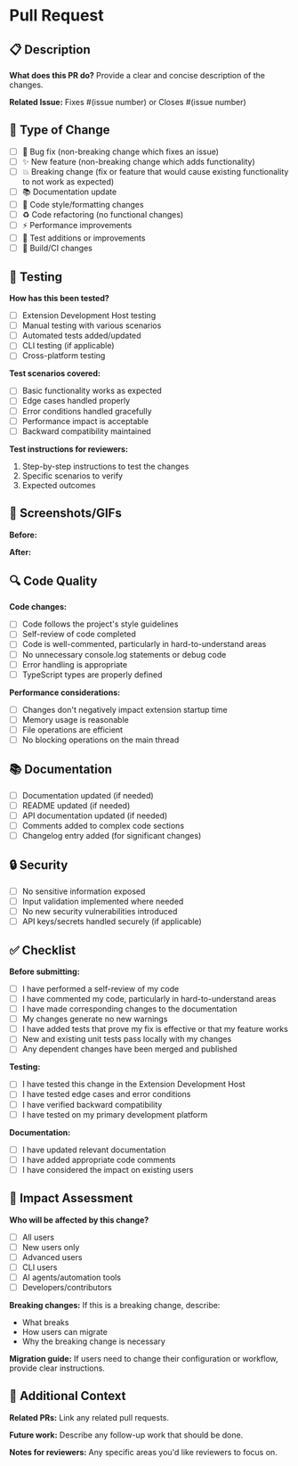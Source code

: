 # Pull Request

## 📋 Description

**What does this PR do?**
Provide a clear and concise description of the changes.

**Related Issue:**
Fixes #(issue number) or Closes #(issue number)

## 🔄 Type of Change

- [ ] 🐛 Bug fix (non-breaking change which fixes an issue)
- [ ] ✨ New feature (non-breaking change which adds functionality)
- [ ] 💥 Breaking change (fix or feature that would cause existing functionality to not work as expected)
- [ ] 📚 Documentation update
- [ ] 🎨 Code style/formatting changes
- [ ] ♻️ Code refactoring (no functional changes)
- [ ] ⚡ Performance improvements
- [ ] 🧪 Test additions or improvements
- [ ] 🔧 Build/CI changes

## 🧪 Testing

**How has this been tested?**
- [ ] Extension Development Host testing
- [ ] Manual testing with various scenarios
- [ ] Automated tests added/updated
- [ ] CLI testing (if applicable)
- [ ] Cross-platform testing

**Test scenarios covered:**
- [ ] Basic functionality works as expected
- [ ] Edge cases handled properly
- [ ] Error conditions handled gracefully
- [ ] Performance impact is acceptable
- [ ] Backward compatibility maintained

**Test instructions for reviewers:**
1. Step-by-step instructions to test the changes
2. Specific scenarios to verify
3. Expected outcomes

## 📸 Screenshots/GIFs

**Before:**
<!-- Add screenshots of the current behavior -->

**After:**
<!-- Add screenshots of the new behavior -->

## 🔍 Code Quality

**Code changes:**
- [ ] Code follows the project's style guidelines
- [ ] Self-review of code completed
- [ ] Code is well-commented, particularly in hard-to-understand areas
- [ ] No unnecessary console.log statements or debug code
- [ ] Error handling is appropriate
- [ ] TypeScript types are properly defined

**Performance considerations:**
- [ ] Changes don't negatively impact extension startup time
- [ ] Memory usage is reasonable
- [ ] File operations are efficient
- [ ] No blocking operations on the main thread

## 📚 Documentation

- [ ] Documentation updated (if needed)
- [ ] README updated (if needed)
- [ ] API documentation updated (if needed)
- [ ] Comments added to complex code sections
- [ ] Changelog entry added (for significant changes)

## 🔒 Security

- [ ] No sensitive information exposed
- [ ] Input validation implemented where needed
- [ ] No new security vulnerabilities introduced
- [ ] API keys/secrets handled securely (if applicable)

## ✅ Checklist

**Before submitting:**
- [ ] I have performed a self-review of my code
- [ ] I have commented my code, particularly in hard-to-understand areas
- [ ] I have made corresponding changes to the documentation
- [ ] My changes generate no new warnings
- [ ] I have added tests that prove my fix is effective or that my feature works
- [ ] New and existing unit tests pass locally with my changes
- [ ] Any dependent changes have been merged and published

**Testing:**
- [ ] I have tested this change in the Extension Development Host
- [ ] I have tested edge cases and error conditions
- [ ] I have verified backward compatibility
- [ ] I have tested on my primary development platform

**Documentation:**
- [ ] I have updated relevant documentation
- [ ] I have added appropriate code comments
- [ ] I have considered the impact on existing users

## 🎯 Impact Assessment

**Who will be affected by this change?**
- [ ] All users
- [ ] New users only
- [ ] Advanced users
- [ ] CLI users
- [ ] AI agents/automation tools
- [ ] Developers/contributors

**Breaking changes:**
If this is a breaking change, describe:
- What breaks
- How users can migrate
- Why the breaking change is necessary

**Migration guide:**
If users need to change their configuration or workflow, provide clear instructions.

## 🔗 Additional Context

**Related PRs:**
Link any related pull requests.

**Future work:**
Describe any follow-up work that should be done.

**Notes for reviewers:**
Any specific areas you'd like reviewers to focus on.